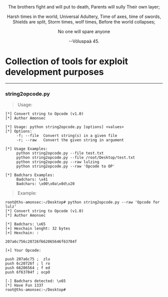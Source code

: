 <center>
The brothers fight 
and will put to death,
Parents will sully
Their own layer;

Harsh times in the world,
Universal Adultery,
Time of axes, time of swords,
Shields are split,
Storm times, wolf times,
Before the world collapses;

No one 
will spare anyone

--Völuspaà 45.
</center>



# Collection of tools for exploit development purposes

----------

### **string2opcode.py**

> Usage:
```
[*] Convert string to Opcode (v1.0)
[*] Author Amonsec

[*] Usage: python string2opcode.py [options] <values>
[*] Options: 
	 -f; --file	 Convert string(s) in a given file
	 -r; --raw	 Convert the given string in argument

[*] Usage Examples: 
	 python string2opcode.py --file test.txt
	 python string2opcode.py --file /root/Desktop/test.txt
	 python string2opcode.py --raw lulzing
	 python string2opcode.py --raw 'Opcode to OP'

[*] Badchars Examples: 
	 Badchars: \x41
	 Badchars: \x00\x0a\x0d\x20
```

> Example:
```
root@ths-amonsec:~/Desktop# python string2opcode.py --raw 'Opcode for lulz'
[*] Convert string to Opcode (v1.0)
[*] Author Amonsec

[*] Badchars: \x65
[+] Hexchain lenght: 32 bytes
[+] Hexchain: :

207a6c756c20726f662065646f63704f

[+] Your Opcode: 

push 207a6c75 ;  zlu
push 6c20726f ; l ro
push 66206564 ; f ed
push 6f63704f ; ocpO

[-] Badchars detected: \x65
[*] Have Fun 1337
root@ths-amonsec:~/Desktop# 
```
